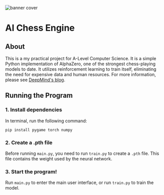 ![banner cover](https://github.com/user-attachments/assets/c42af962-7d4c-460f-9821-3fb4e65a46c0)
# AI Chess Engine
## About
This is a my practical project for A-Level Computer Science. It is a simple Python implementation of AlphaZero, one of the strongest chess-playing models to date. It utilizes reinforcement learning to train itself, eliminating the need for expensive data and human resources. For more information, please see [DeepMind's blog](https://deepmind.google/discover/blog/alphazero-shedding-new-light-on-chess-shogi-and-go/).

## Running the Program
### 1. Install dependencies
In terminal, run the following command:
```
pip install pygame torch numpy
```

### 2. Create a .pth file
Before running `main.py`, you need to run `train.py` to create a `.pth` file. This file contains the weight used by the neural network.

### 3. Start the program!
Run `main.py` to enter the main user interface, or run `train.py` to train the model.

